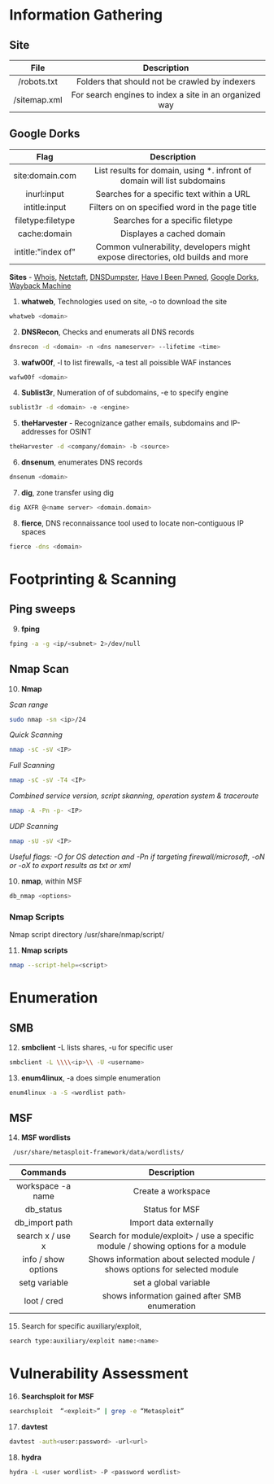 # Information Gathering

## Site

|File|Description|
|:---:|:---:|
|/robots.txt|Folders that should not be crawled by indexers|
|/sitemap.xml|For search engines to index a site in an organized way|

## Google Dorks
   
|Flag|Description|
|:-------:|:---:|
|site:domain.com|List results for domain, using *. infront of domain will list subdomains|
|inurl:input|Searches for a specific text within a URL|
|intitle:input|Filters on on specified word in the page title|
|filetype:filetype|Searches for a specific filetype|
|cache:domain|Displayes a cached domain|
|intitle:"index of"|Common vulnerability, developers might expose directories, old builds and more|

**Sites** - [Whois](https://who.is/), [Netctaft](https://sitereport.netcraft.com/), [DNSDumpster](https://www.dnsdumpster.com/), [Have I Been Pwned](https://www.haveibeenpwned.com), [Google Dorks](https://www.exploit-db.com/google-hacking-database), [Wayback Machine](https://web.archive.org/)


1. **whatweb**, Technologies used on site, -o <path> to download the site
```bash
whatweb <domain>
```

2. **DNSRecon**, Checks and enumerats all DNS records
```bash
dnsrecon -d <domain> -n <dns nameserver> --lifetime <time>
```

3. **wafw00f**, -l to list firewalls, -a test all poissible WAF instances
```bash
wafw00f <domain>
```

4. **Sublist3r**, Numeration of of subdomains, -e to specify engine
```bash
sublist3r -d <domain> -e <engine> 
```

5. **theHarvester** - Recognizance gather emails, subdomains and IP-addresses for OSINT
```bash
theHarvester -d <company/domain> -b <source>
```

6. **dnsenum**, enumerates DNS records
```bash
dnsenum <domain>
```

7. **dig**, zone transfer using dig 
```bash
dig AXFR @<name server> <domain.domain> 
```

8. **fierce**, DNS reconnaissance tool used to locate non-contiguous IP spaces 
```bash
fierce -dns <domain>
```
# Footprinting & Scanning

## Ping sweeps

9. **fping**
```bash
fping -a -g <ip/<subnet> 2>/dev/null
```

## Nmap Scan
10. **Nmap** 

*Scan range*
```bash
sudo nmap -sn <ip>/24
```

*Quick Scanning*
```bash
nmap -sC -sV <IP>
```

*Full Scanning*
```bash 
nmap -sC -sV -T4 <IP>
```

*Combined service version, script skanning, operation system & traceroute*
```bash 
nmap -A -Pn -p- <IP>
```

*UDP Scanning*
```bash
nmap -sU -sV <IP>
```
*Useful flags: -O for OS detection and -Pn if targeting firewall/microsoft, -oN or -oX <path> to export results as txt or xml*

10. **nmap**, within MSF
```bash 
db_nmap <options>
```
### Nmap Scripts

Nmap script directory /usr/share/nmap/script/

11. **Nmap scripts**
```bash
nmap --script-help=<script>
```

# Enumeration

## SMB

12. **smbclient** -L lists shares, -u for specific user
```bash
smbclient -L \\\\<ip>\\ -U <username>
```

13. **enum4linux**, -a does simple enumeration
```bash
enum4linux -a -S <wordlist path>
```

## MSF

14. **MSF wordlists**
```bash
 /usr/share/metasploit-framework/data/wordlists/
```

|Commands|Description|
|:---:|:---:|
|workspace -a name|Create a workspace|
|db_status|Status for MSF|
|db_import path|Import data externally|
|search x / use x|Search for module/exploit> / use a specific module / showing options for a module|
|info / show options|Shows information about selected module / shows options for selected module|
|setg variable|set a global variable|
|loot / cred|shows information gained after SMB enumeration|

15. Search for specific auxiliary/exploit,
```bash
search type:auxiliary/exploit name:<name>
```

# Vulnerability Assessment

16. **Searchsploit for MSF**
```bash
searchsploit  “<exploit>” | grep -e “Metasploit”
```

17. **davtest**
```bash
davtest -auth<user:password> -url<url>
```

18. **hydra**
```bash
hydra -L <user wordlist> -P <password wordlist>
```
